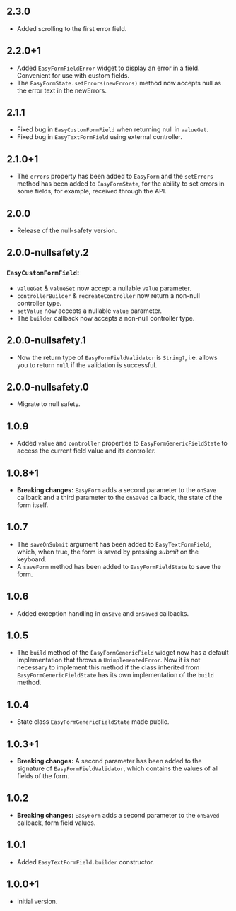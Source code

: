 ## 2.3.0

* Added scrolling to the first error field.

## 2.2.0+1

* Added `EasyFormFieldError` widget to display an error in a field. Convenient for use with custom fields.
* The `EasyFormState.setErrors(newErrors)` method now accepts null as the error text in the newErrors.

## 2.1.1

* Fixed bug in `EasyCustomFormField` when returning null in `valueGet`.
* Fixed bug in `EasyTextFormField` using external controller.

## 2.1.0+1

* The `errors` property has been added to `EasyForm` and the `setErrors` method has been added to `EasyFormState`, for the ability to set errors in some fields, for example, received through the API.

## 2.0.0

* Release of the null-safety version. 

## 2.0.0-nullsafety.2

### `EasyCustomFormField`:
* `valueGet` & `valueSet` now accept a nullable `value` parameter.
* `controllerBuilder` & `recreateController` now return a non-null controller type.
* `setValue` now accepts a nullable `value` parameter.
* The `builder` callback now accepts a non-null controller type.

## 2.0.0-nullsafety.1

* Now the return type of `EasyFormFieldValidator` is `String?`, i.e. allows you to return `null` if the validation is successful.

## 2.0.0-nullsafety.0

* Migrate to null safety.

## 1.0.9

* Added `value` and `controller` properties to `EasyFormGenericFieldState` to access the current field value and its controller. 

## 1.0.8+1

* **Breaking changes:** `EasyForm` adds a second parameter to the `onSave` callback and a third parameter to the `onSaved` callback, the state of the form itself.

## 1.0.7

* The `saveOnSubmit` argument has been added to `EasyTextFormField`, which, when true, the form is saved by pressing *submit* on the keyboard.
* A `saveForm` method has been added to `EasyFormFieldState` to save the form.

## 1.0.6

* Added exception handling in `onSave` and `onSaved` callbacks.

## 1.0.5

* The `build` method of the `EasyFormGenericField` widget now has a default implementation that throws a `UnimplementedError`. Now it is not necessary to implement this method if the class inherited from `EasyFormGenericFieldState` has its own implementation of the `build` method.

## 1.0.4

* State class `EasyFormGenericFieldState` made public.

## 1.0.3+1

* **Breaking changes:** A second parameter has been added to the signature of `EasyFormFieldValidator`, which contains the values of all fields of the form.

## 1.0.2

* **Breaking changes:** `EasyForm` adds a second parameter to the `onSaved` callback, form field values.

## 1.0.1

* Added `EasyTextFormField.builder` constructor.

## 1.0.0+1

* Initial version.
